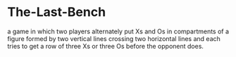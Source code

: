 # The-Last-Bench
a game in which two players alternately put Xs and Os in compartments of a figure formed by two vertical lines crossing two horizontal lines and each tries to get a row of three Xs or three Os before the opponent does.
